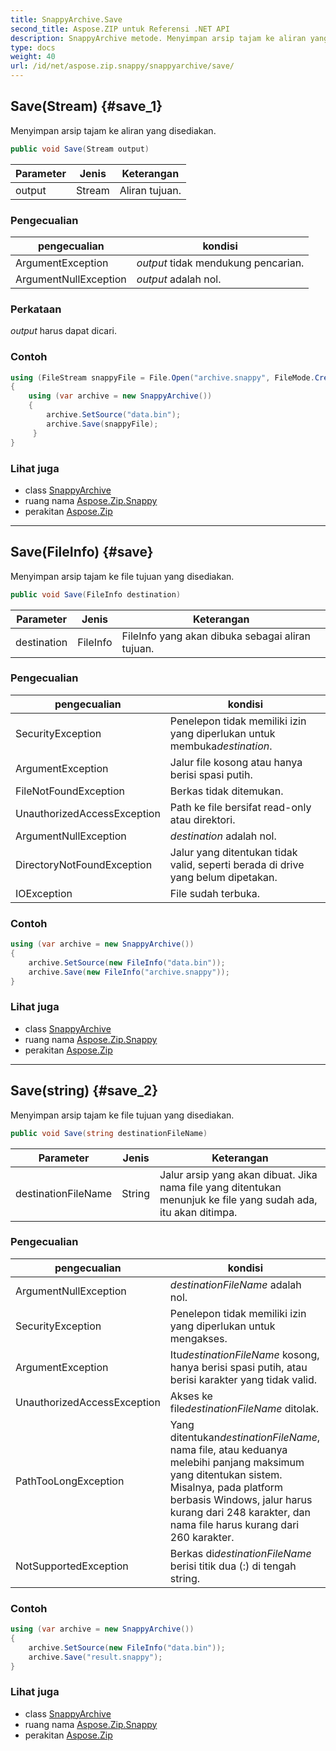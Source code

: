 ```yaml
---
title: SnappyArchive.Save
second_title: Aspose.ZIP untuk Referensi .NET API
description: SnappyArchive metode. Menyimpan arsip tajam ke aliran yang disediakan.
type: docs
weight: 40
url: /id/net/aspose.zip.snappy/snappyarchive/save/
---
```

## Save(Stream) {#save_1}

Menyimpan arsip tajam ke aliran yang disediakan.

```csharp
public void Save(Stream output)
```

| Parameter | Jenis | Keterangan |
| --- | --- | --- |
| output | Stream | Aliran tujuan. |

### Pengecualian

| pengecualian | kondisi |
| --- | --- |
| ArgumentException | *output* tidak mendukung pencarian. |
| ArgumentNullException | *output* adalah nol. |

### Perkataan

*output* harus dapat dicari.

### Contoh

```csharp
using (FileStream snappyFile = File.Open("archive.snappy", FileMode.Create))
{
    using (var archive = new SnappyArchive())
    {
        archive.SetSource("data.bin");
        archive.Save(snappyFile);
     }
}
```

### Lihat juga

* class [SnappyArchive](../)
* ruang nama [Aspose.Zip.Snappy](../../snappyarchive/)
* perakitan [Aspose.Zip](../../../)

---

## Save(FileInfo) {#save}

Menyimpan arsip tajam ke file tujuan yang disediakan.

```csharp
public void Save(FileInfo destination)
```

| Parameter | Jenis | Keterangan |
| --- | --- | --- |
| destination | FileInfo | FileInfo yang akan dibuka sebagai aliran tujuan. |

### Pengecualian

| pengecualian | kondisi |
| --- | --- |
| SecurityException | Penelepon tidak memiliki izin yang diperlukan untuk membuka*destination*. |
| ArgumentException | Jalur file kosong atau hanya berisi spasi putih. |
| FileNotFoundException | Berkas tidak ditemukan. |
| UnauthorizedAccessException | Path ke file bersifat read-only atau direktori. |
| ArgumentNullException | *destination* adalah nol. |
| DirectoryNotFoundException | Jalur yang ditentukan tidak valid, seperti berada di drive yang belum dipetakan. |
| IOException | File sudah terbuka. |

### Contoh

```csharp
using (var archive = new SnappyArchive()) 
{
    archive.SetSource(new FileInfo("data.bin"));
    archive.Save(new FileInfo("archive.snappy"));
}
```

### Lihat juga

* class [SnappyArchive](../)
* ruang nama [Aspose.Zip.Snappy](../../snappyarchive/)
* perakitan [Aspose.Zip](../../../)

---

## Save(string) {#save_2}

Menyimpan arsip tajam ke file tujuan yang disediakan.

```csharp
public void Save(string destinationFileName)
```

| Parameter | Jenis | Keterangan |
| --- | --- | --- |
| destinationFileName | String | Jalur arsip yang akan dibuat. Jika nama file yang ditentukan menunjuk ke file yang sudah ada, itu akan ditimpa. |

### Pengecualian

| pengecualian | kondisi |
| --- | --- |
| ArgumentNullException | *destinationFileName* adalah nol. |
| SecurityException | Penelepon tidak memiliki izin yang diperlukan untuk mengakses. |
| ArgumentException | Itu*destinationFileName* kosong, hanya berisi spasi putih, atau berisi karakter yang tidak valid. |
| UnauthorizedAccessException | Akses ke file*destinationFileName* ditolak. |
| PathTooLongException | Yang ditentukan*destinationFileName*, nama file, atau keduanya melebihi panjang maksimum yang ditentukan sistem. Misalnya, pada platform berbasis Windows, jalur harus kurang dari 248 karakter, dan nama file harus kurang dari 260 karakter. |
| NotSupportedException | Berkas di*destinationFileName* berisi titik dua (:) di tengah string. |

### Contoh

```csharp
using (var archive = new SnappyArchive()) 
{
    archive.SetSource(new FileInfo("data.bin"));
    archive.Save("result.snappy");
}
```

### Lihat juga

* class [SnappyArchive](../)
* ruang nama [Aspose.Zip.Snappy](../../snappyarchive/)
* perakitan [Aspose.Zip](../../../)



